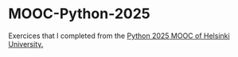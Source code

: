 # MOOC-Python-2025
Exercices that I completed from the [Python 2025 MOOC of Helsinki University.]([url](https://programming-25.mooc.fi/))
